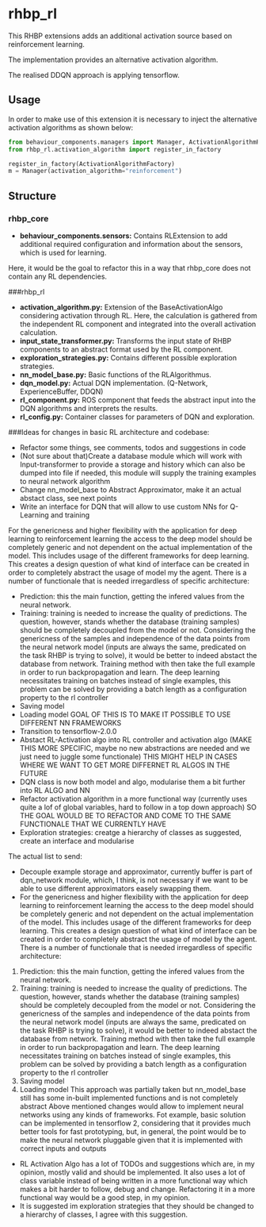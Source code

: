 # rhbp_rl

This RHBP extensions adds an additional activation source based on
reinforcement learning. 

The implementation provides an alternative activation algorithm.

The realised DDQN approach is applying tensorflow.


## Usage

In order to make use of this extension it is necessary to inject the alternative
activation algorithms as shown below:

```python
from behaviour_components.managers import Manager, ActivationAlgorithmFactory
from rhbp_rl.activation_algorithm import register_in_factory

register_in_factory(ActivationAlgorithmFactory)
m = Manager(activation_algorithm="reinforcement")

```

## Structure

### rhbp_core

* **behaviour_components.sensors:** Contains RLExtension to add additional required configuration and information about the sensors, which is used for learning. 

Here, it would be the goal to refactor this in a way that rhbp_core does not contain any RL dependencies.

###rhbp_rl
* **activation_algorithm.py:** Extension of the BaseActivationAlgo considering activation through RL. Here, the calculation is gathered from the independent RL component and integrated into the overall activation calculation.
* **input_state_transformer.py:** Transforms the input state of RHBP components to an abstract format used by the RL component.
* **exploration_strategies.py:** Contains different possible exploration strategies. 
* **nn_model_base.py:**	Basic functions of the RLAlgorithmus.
* **dqn_model.py:** Actual DQN implementation. (Q-Network, ExperienceBuffer, DDQN)
* **rl_component.py:** ROS component that feeds the abstract input into the DQN algorithms and interprets the results.
* **rl_config.py:** Container classes for parameters of DQN and exploration.


###Ideas for changes in basic RL architecture and codebase:
- Refactor some things, see comments, todos and suggestions in code 
- (Not sure about that)Create a database module which will work with Input-transformer to provide a storage and history which can also be dumped into file if needed, this module will supply the training examples to neural network algorithm
- Change nn_model_base to Abstract Approximator, make it an actual abstact class, see next points
- Write an interface for DQN that will allow to use custom NNs for Q-Learning and training

For the genericness and higher flexibility with the application for deep learning to reinforcement learning the access to the deep model should be completely generic and not dependent on the actual implementation of the model. This includes usage of the different frameworks for deep learning. This creates a design question of what kind of interface can be created in order to completely abstract the usage of model my the agent. There is a number of functionale that is needed irregardless of specific architecture:
- Prediction: this the main function, getting the infered values from the neural network.
- Training: training is needed to increase the quality of predictions. The question, however, stands whether the database (training samples) should be completely decoupled from the model or not. Considering the genericness of the samples and independence of the data points from the neural network model (inputs are always the same, predicated on the task RHBP is trying to solve), it would be better to indeed abstact the database from network. Training method with then take the full example in order to run backpropagation and learn. The deep learning necessitates training on batches instead of single examples, this problem can be solved by providing a batch length as a configuration property to the rl controller
- Saving model
- Loading model
GOAL OF THIS IS TO MAKE IT POSSIBLE TO USE DIFFERENT NN FRAMEWORKS
- Transition to tensorflow-2.0.0
- Abstact RL-Activation algo into RL controller and activation algo (MAKE THIS MORE SPECIFIC, maybe no new abstractions are needed and we just need to juggle some functionale) THIS MIGHT HELP IN CASES WHERE WE WANT TO GET MORE DIFFERNET RL ALGOS IN THE FUTURE
- DQN class is now both model and algo, modularise them a bit further into RL ALGO and NN
- Refactor activation algorithm in a more functional way (currently uses quite a lof of global variables, hard to follow in a top down approach)
SO THE GOAL WOULD BE TO REFACTOR AND COME TO THE SAME FUNCTIONALE THAT WE CURRENTLY HAVE
- Exploration strategies: creatge a hierarchy of classes as suggested, create an interface and modularise

The actual list to send:
- Decouple example storage and approximator, currently buffer is part of dqn_network module, which, I think, is not necessary if we want to be able to use different approximators easely swapping them.
- For the genericness and higher flexibility with the application for deep learning to reinforcement learning the access to the deep model should be completely generic and not dependent on the actual implementation of the model. This includes usage of the different frameworks for deep learning. This creates a design question of what kind of interface can be created in order to completely abstract the usage of model by the agent. There is a number of functionale that is needed irregardless of specific architecture:
1. Prediction: this the main function, getting the infered values from the neural network.
2. Training: training is needed to increase the quality of predictions. The question, however, stands whether the database (training samples) should be completely decoupled from the model or not. Considering the genericness of the samples and independence of the data points from the neural network model (inputs are always the same, predicated on the task RHBP is trying to solve), it would be better to indeed abstact the database from network. Training method with then take the full example in order to run backpropagation and learn. The deep learning necessitates training on batches instead of single examples, this problem can be solved by providing a batch length as a configuration property to the rl controller
2. Saving model
3. Loading model
This approach was partially taken but nn_model_base still has some in-built implemented functions and is not completely abstract
Above mentioned changes would allow to implement neural networks using any kinds of frameworks. Fot example, basic solution can be implemented in tensorflow 2, considering that it provides much better tools for fast prototyping, but, in general, the point would be to make the neural network pluggable given that it is implemented with correct inputs and outputs
- RL Activation Algo has a lot of TODOs and suggestions which are, in my opinion, mostly valid and should be implemented. It also uses a lot of class variable instead of being written in a more functional way which makes a bit harder to follow, debug and change. Refactoring it in a more functional way would be a good step, in my opinion. 
- It is suggested im exploration strategies that they should be changed to a hierarchy of classes, I agree with this suggestion.
